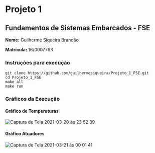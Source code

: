 # Projeto 1

## Fundamentos de Sistemas Embarcados - FSE

**Nome:** Guilherme Siqueira Brandão

**Matrícula:** 16/0007763

### Instruções para execução

```shell
git clone https://github.com/guilhermesiqueira/Projeto_1_FSE.git
cd Projeto_1_FSE
make all
make run
```

### Gráficos da Execução
#### Gráfico de Temperaturas
![Captura de Tela 2021-03-20 às 23 52 39](https://user-images.githubusercontent.com/30915713/111892189-f10bfa00-89d7-11eb-944f-9f009dc1babc.png)

#### Gráfico Atuadores
![Captura de Tela 2021-03-21 às 00 01 41](https://user-images.githubusercontent.com/30915713/111892273-a343c180-89d8-11eb-9e95-af5f99a2f20d.png)
